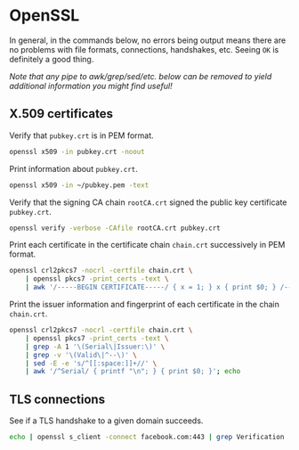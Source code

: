 # OpenSSL

In general, in the commands below, no errors being output means there are no
problems with file formats, connections, handshakes, etc. Seeing `OK` is
definitely a good thing.

_Note that any pipe to awk/grep/sed/etc. below can be removed to yield
additional information you might find useful!_

## X.509 certificates

Verify that `pubkey.crt` is in PEM format.

```bash
openssl x509 -in pubkey.crt -noout
```

Print information about `pubkey.crt`.

```bash
openssl x509 -in ~/pubkey.pem -text
```

Verify that the signing CA chain `rootCA.crt` signed the public key certificate
`pubkey.crt`.

```bash
openssl verify -verbose -CAfile rootCA.crt pubkey.crt
```

Print each certificate in the certificate chain `chain.crt` successively in PEM
format.

```bash
openssl crl2pkcs7 -nocrl -certfile chain.crt \
	| openssl pkcs7 -print_certs -text \
	| awk '/-----BEGIN CERTIFICATE-----/ { x = 1; } x { print $0; } /-----END CERTIFICATE-----/ { x = 0; }'
```

Print the issuer information and fingerprint of each certificate in the chain
`chain.crt`.

```bash
openssl crl2pkcs7 -nocrl -certfile chain.crt \
	| openssl pkcs7 -print_certs -text \
	| grep -A 1 '\(Serial\|Issuer:\)' \
	| grep -v '\(Valid\|^--\)' \
	| sed -E -e 's/^[[:space:]]+//' \
	| awk '/^Serial/ { printf "\n"; } { print $0; }'; echo
```

## TLS connections

See if a TLS handshake to a given domain succeeds.

```bash
echo | openssl s_client -connect facebook.com:443 | grep Verification
```
